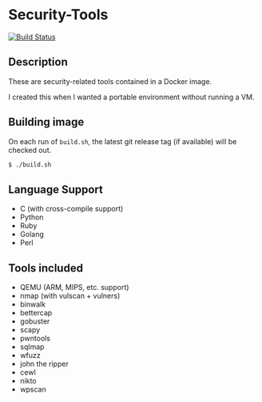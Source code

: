 # Security-Tools

[![Build Status](https://travis-ci.com/precurse/security-tools.svg?branch=master)](https://travis-ci.com/precurse/security-tools)

## Description
These are security-related tools contained in a Docker image.

I created this when I wanted a portable environment without running a VM.

## Building image
On each run of `build.sh`, the latest git release tag (if available) will be checked out.
```bash
$ ./build.sh
```

## Language Support
- C (with cross-compile support)
- Python
- Ruby
- Golang
- Perl

## Tools included
- QEMU (ARM, MIPS, etc. support)
- nmap (with vulscan + vulners)
- binwalk
- bettercap
- gobuster
- scapy
- pwntools
- sqlmap
- wfuzz
- john the ripper
- cewl
- nikto
- wpscan
